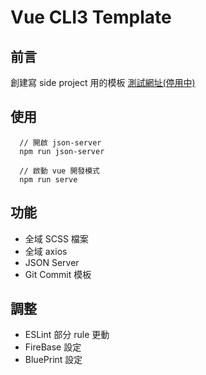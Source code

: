 # Vue CLI3 Template

## 前言
創建寫 side project 用的模板
[測試網址(停用中)](https://rocmark.github.io/Vue-Template/.)

## 使用
```
  // 開啟 json-server
  npm run json-server

  // 啟動 vue 開發模式
  npm run serve
```

## 功能
- 全域 SCSS 檔案
- 全域 axios
- JSON Server
- Git Commit 模板

## 調整
- ESLint 部分 rule 更動
- FireBase 設定
- BluePrint 設定

